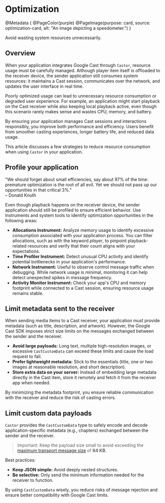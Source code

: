 # Optimization

@Metadata {
    @PageColor(purple)
    @PageImage(purpose: card, source: optimization-card, alt: "An image depicting a speedometer.")
}

Avoid wasting system resources unnecessarily.

## Overview

When your application integrates Google Cast through ``Castor``, resource usage must be carefully managed. Although player item itself is offloaded to the receiver device, the sender application still consumes system resources: it maintains a Cast session, communicates over the network, and updates the user interface in real time.

Poorly optimized usage can lead to unnecessary resource consumption or degraded user experience. For example, an application might start playback on the Cast receiver while also keeping local playback active, even though this scenario rarely makes sense and wastes CPU, memory, and battery.

By ensuring your application manages Cast sessions and interactions responsibly, you improve both performance and efficiency. Users benefit from smoother casting experiences, longer battery life, and reduced data usage.

This article discusses a few strategies to reduce resource consumption when using ``Castor`` in your application.

## Profile your application

"We should forget about small efficiencies, say about 97% of the time: premature optimization is the root of all evil. Yet we should not pass up our opportunities in that critical 3%."  
– Donald Knuth

Even though playback happens on the receiver device, the sender application should still be profiled to ensure efficient behavior. Use Instruments and system tools to identify optimization opportunities in the following areas:

- **Allocations Instrument:** Analyze memory usage to identify excessive consumption associated with your application process. You can filter allocations, such as with the keyword _player_, to pinpoint playback-related resources and verify that their count aligns with your expectations.
- **Time Profiler Instrument:** Detect unusual CPU activity and identify potential bottlenecks in your application's performance.
- **Network Instrument:** Useful to observe control message traffic when debugging. While network usage is minimal, monitoring it can help detect unexpected spikes in message frequency.
- **Activity Monitor Instrument:** Check your app's CPU and memory footprint while connected to a Cast session, ensuring resource usage remains stable.

## Limit metadata sent to the receiver

When sending media items to a Cast receiver, your application must provide metadata (such as title, description, and artwork). However, the Google Cast SDK imposes strict size limits on the messages exchanged between the sender and the receiver.

- **Avoid large payloads:** Long text, multiple high-resolution images, or excessive ``CastCustomData`` can exceed these limits and cause the load request to fail.
- **Prefer lightweight metadata:** Stick to the essentials (title, one or two images at reasonable resolution, and short description).
- **Store extra data on your server:** Instead of embedding large metadata directly in the Cast item, store it remotely and fetch it from the receiver app when needed.

By minimizing the metadata footprint, you ensure reliable communication with the receiver and reduce the risk of casting errors.

## Limit custom data payloads

``Castor`` provides the ``CastCustomData`` type to safely encode and decode application-specific metadata (e.g., chapters) exchanged between the sender and the receiver.

> Important: Keep the payload size small to avoid exceeding the [maximum transport message size](https://developers.google.com/cast/docs/media/messages) of **64 KB**.

Best practices:

- **Keep JSON simple:** Avoid deeply nested structures.
- **Be selective:** Only send the minimum information needed for the receiver to function.

By using ``CastCustomData`` wisely, you reduce risks of message rejection and ensure better compatibility with Google Cast limits.
